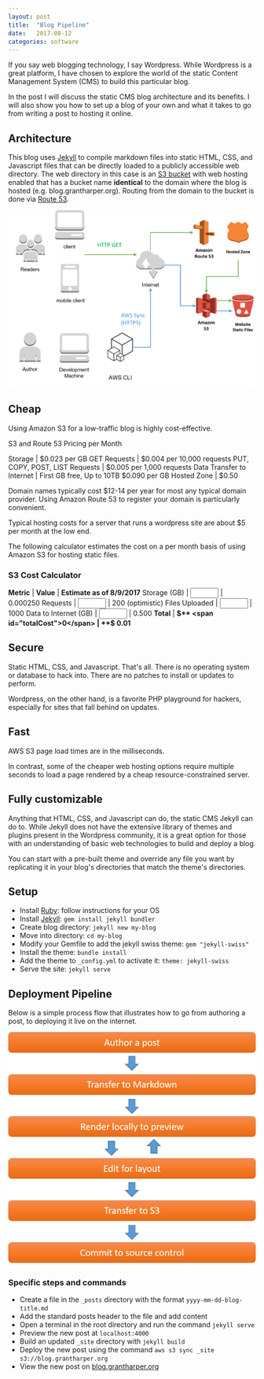 ```yaml
---
layout: post
title:  "Blog Pipeline"
date:   2017-08-12
categories: software
---
```


If you say web blogging technology, I say Wordpress. While Wordpress is a great platform, I have chosen to explore the world of the static Content Management System (CMS) to build this particular blog. 

In the post I will discuss the static CMS blog architecture and its benefits. I will also show you how to set up a blog of your own and what it takes to go from writing a post to hosting it online.

## Architecture

This blog uses [Jekyll][jekyll-install] to compile markdown files into static HTML, CSS, and Javascript files that can be directly loaded to a publicly accessible web directory. The web directory in this case is an [S3 bucket][aws-s3] with web hosting enabled that has a bucket name **identical** to the domain where the blog is hosted (e.g. blog.grantharper.org). Routing from the domain to the bucket is done via [Route 53][route-53].

<img src="/img/blog-architecture.png">

## Cheap

Using Amazon S3 for a low-traffic blog is highly cost-effective.

S3 and Route 53 Pricing per Month

Storage | $0.023 per GB
GET Requests | $0.004 per 10,000 requests
PUT, COPY, POST, LIST Requests | $0.005 per 1,000 requests
Data Transfer to Internet | First GB free, Up to 10TB $0.090 per GB
Hosted Zone | $0.50

Domain names typically cost $12-14 per year for most any typical domain provider. Using Amazon Route 53 to register your domain is particularly convenient.

Typical hosting costs for a server that runs a wordpress site are about $5 per month at the low end.

The following calculator estimates the cost on a per month basis of using Amazon S3 for hosting static files.

### S3 Cost Calculator

<style type="text/css">
	#totalCost {
		color: #E74727;
		font-weight: bold;
	}

</style>
**Metric** | **Value** | **Estimate as of 8/9/2017**
Storage (GB) | <input id="storage" class="interactive" type="text" name="storage" size="4" /> | 0.000250
Requests | <input id="numRequests" class="interactive" type="text" name="numRequests" size="4" /> | 200 (optimistic)
Files Uploaded | <input id="numUploads" class="interactive" type="text" name="numUploads" size="4" /> | 1000
Data to Internet (GB) | <input id="dataTransfer" class="form-control interactive" type="text" name="dataTransfer" size="4" /> | 0.500
**Total** | **$** <span id="totalCost">0</span> | **$ 0.01**

## Secure

Static HTML, CSS, and Javascript. That's all. There is no operating system or database to hack into. There are no patches to install or updates to perform.

Wordpress, on the other hand, is a favorite PHP playground for hackers, especially for sites that fall behind on updates.

## Fast

AWS S3 page load times are in the milliseconds. 

In contrast, some of the cheaper web hosting options require multiple seconds to load a page rendered by a cheap resource-constrained server.

## Fully customizable

Anything that HTML, CSS, and Javascript can do, the static CMS Jekyll can do to. While Jekyll does not have the extensive library of themes and plugins present in the Wordpress community, it is a great option for those with an understanding of basic web technologies to build and deploy a blog. 

You can start with a pre-built theme and override any file you want by replicating it in your blog's directories that match the theme's directories.

## Setup

* Install [Ruby][ruby-install]: follow instructions for your OS
* Install [Jekyll][jekyll-install]: `gem install jekyll bundler`
* Create blog directory: `jekyll new my-blog`
* Move into directory: `cd my-blog`
* Modify your Gemfile to add the jekyll swiss theme: `gem "jekyll-swiss"`
* Install the theme: `bundle install`
* Add the theme to `_config.yml` to activate it: `theme: jekyll-swiss`
* Serve the site: `jekyll serve`

## Deployment Pipeline

Below is a simple process flow that illustrates how to go from authoring a post, to deploying it live on the internet.

<img src="/img/blog-pipeline.png">

### Specific steps and commands

* Create a file in the `_posts` directory with the format `yyyy-mm-dd-blog-title.md`
* Add the standard posts header to the file and add content
* Open a terminal in the root directory and run the command `jekyll serve`
* Preview the new post at `localhost:4000`
* Build an updated `_site` directory with `jekyll build`
* Deploy the new post using the command `aws s3 sync _site s3://blog.grantharper.org`
* View the new post on [blog.grantharper.org][blog-website]

[blog-website]: https://blog.grantharper.org
[ruby-install]: https://www.ruby-lang.org/en/documentation/installation/
[jekyll-install]: https://jekyllrb.com/
[route-53]: https://aws.amazon.com/route53/
[aws-s3]: https://aws.amazon.com/s3/

<script type="text/javascript">
	var list = document.getElementsByClassName("interactive");
	for (var i = list.length - 1; i >= 0; i--) {
		list[i].addEventListener("keyup", calculate);
	}

	function calculate(){
		var storage, numRequests, numUploads, dataTransfer, 
			storageCost, numRequestsCost, numUploadsCost, dataTransferCost,
			totalCost;

		//pull in field values
		storage = document.getElementById("storage").value;
		numRequests = document.getElementById("numRequests").value;
		console.log("numRequests=" + numRequests);
		numUploads = document.getElementById("numUploads").value;
		dataTransfer = document.getElementById("dataTransfer").value;

		//calculate each value's cost
		storageCost = storage * 0.023
		numRequestsCost = numRequests * 0.004 / 10000;
		numUploadsCost = numUploads * 0.005 / 1000;
		if(dataTransfer < 1){
			dataTransferCost = 0;
		} else{
			dataTransferCost = dataTransfer * 0.09;
		}
		
		totalCost = storageCost + numRequestsCost + numUploadsCost + dataTransferCost;
		totalCost = Math.round(totalCost * 100) / 100;

		document.getElementById("totalCost").innerHTML = totalCost;

	}
</script>